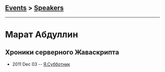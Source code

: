 ## [Events](../README.md) > [Speakers](../speakers.md)
---

# Марат Абдуллин

## Хроники серверного Жаваскрипта
- 2011 Dec 03 -- [Я.Субботник](https://events.yandex.ru/lib/talks/177/)    
